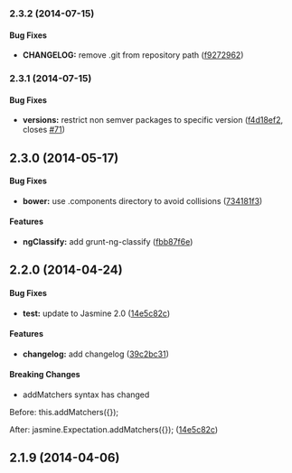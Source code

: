 <a name="2.3.2"></a>
### 2.3.2 (2014-07-15)


#### Bug Fixes

* **CHANGELOG:** remove .git from repository path ([f9272962](https://github.com/CaryLandholt/AngularFun/commit/f9272962e5f7430cced075c61ebfeba1489e1bfa))


<a name="2.3.1"></a>
### 2.3.1 (2014-07-15)


#### Bug Fixes

* **versions:** restrict non semver packages to specific version ([f4d18ef2](https://github.com/CaryLandholt/AngularFun/commit/f4d18ef2d48a822fb05456f9a1adce0580bed29a), closes [#71](https://github.com/CaryLandholt/AngularFun/issues/71))


<a name="2.3.0"></a>
## 2.3.0 (2014-05-17)


#### Bug Fixes

* **bower:** use .components directory to avoid collisions ([734181f3](https://github.com/CaryLandholt/AngularFun/commit/734181f342521a3593b32637173e9b44e37e0b0a))


#### Features

* **ngClassify:** add grunt-ng-classify ([fbb87f6e](https://github.com/CaryLandholt/AngularFun/commit/fbb87f6e93b335455f4d75f740184fbc143f011e))


<a name="2.2.0"></a>
## 2.2.0 (2014-04-24)


#### Bug Fixes

* **test:** update to Jasmine 2.0 ([14e5c82c](https://github.com/CaryLandholt/AngularFun/commit/14e5c82c9460d992a5f3ba5b360efb17a55ac5e1))


#### Features

* **changelog:** add changelog ([39c2bc31](https://github.com/CaryLandholt/AngularFun/commit/39c2bc3134c2a2bb06e9f95d6836fe2c6d0eeb14))


#### Breaking Changes

* addMatchers syntax has changed

Before:
this.addMatchers({});

After:
jasmine.Expectation.addMatchers({});
 ([14e5c82c](https://github.com/CaryLandholt/AngularFun/commit/14e5c82c9460d992a5f3ba5b360efb17a55ac5e1))


<a name="2.1.9"></a>
## 2.1.9  (2014-04-06)